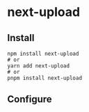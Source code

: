 # next-upload

## Install

```console
npm install next-upload
# or
yarn add next-upload
# or
pnpm install next-upload
```

## Configure
